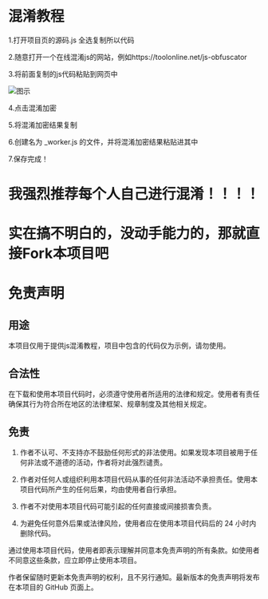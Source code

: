 # 混淆教程
1.打开项目页的源码.js    全选复制所以代码

2.随意打开一个在线混淆js的网站，例如https://toolonline.net/js-obfuscator

3.将前面复制的js代码粘贴到网页中

![图示](https://pan.keaeye.fun/raw/%E5%9B%BE%E7%A4%BA.png)

4.点击混淆加密

5.将混淆加密结果复制

6.创建名为 _worker.js 的文件，并将混淆加密结果粘贴进其中

7.保存完成！

# 我强烈推荐每个人自己进行混淆！！！！
# 实在搞不明白的，没动手能力的，那就直接Fork本项目吧
# 免责声明
## 用途
本项目仅用于提供js混淆教程，项目中包含的代码仅为示例，请勿使用。
## 合法性
在下载和使用本项目代码时，必须遵守使用者所适用的法律和规定。使用者有责任确保其行为符合所在地区的法律框架、规章制度及其他相关规定。
## 免责
1. 作者不认可、不支持亦不鼓励任何形式的非法使用。如果发现本项目被用于任何非法或不道德的活动，作者将对此强烈谴责。

2. 作者对任何人或组织利用本项目代码从事的任何非法活动不承担责任。使用本项目代码所产生的任何后果，均由使用者自行承担。

3. 作者不对使用本项目代码可能引起的任何直接或间接损害负责。

4. 为避免任何意外后果或法律风险，使用者应在使用本项目代码后的 24 小时内删除代码。

通过使用本项目代码，使用者即表示理解并同意本免责声明的所有条款。如使用者不同意这些条款，应立即停止使用本项目。

作者保留随时更新本免责声明的权利，且不另行通知。最新版本的免责声明将发布在本项目的 GitHub 页面上。
